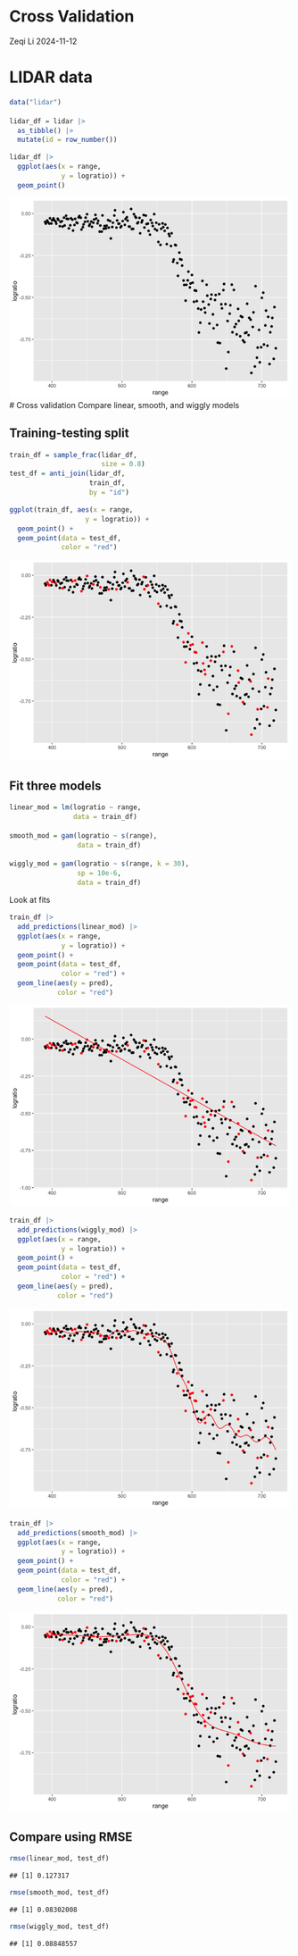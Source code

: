 Cross Validation
================
Zeqi Li
2024-11-12

# LIDAR data

``` r
data("lidar")

lidar_df = lidar |> 
  as_tibble() |> 
  mutate(id = row_number())
```

``` r
lidar_df |> 
  ggplot(aes(x = range,
             y = logratio)) +
  geom_point()
```

![](cross_validation_files/figure-gfm/unnamed-chunk-2-1.png)<!-- --> \#
Cross validation Compare linear, smooth, and wiggly models

## Training-testing split

``` r
train_df = sample_frac(lidar_df,
                       size = 0.8)
test_df = anti_join(lidar_df,
                    train_df,
                    by = "id")
```

``` r
ggplot(train_df, aes(x = range,
                   y = logratio)) +
  geom_point() +
  geom_point(data = test_df,
             color = "red")
```

![](cross_validation_files/figure-gfm/unnamed-chunk-4-1.png)<!-- -->

## Fit three models

``` r
linear_mod = lm(logratio ~ range,
                data = train_df)

smooth_mod = gam(logratio ~ s(range),
                 data = train_df)

wiggly_mod = gam(logratio ~ s(range, k = 30),
                 sp = 10e-6,
                 data = train_df)
```

Look at fits

``` r
train_df |> 
  add_predictions(linear_mod) |> 
  ggplot(aes(x = range,
             y = logratio)) +
  geom_point() +
  geom_point(data = test_df,
             color = "red") +
  geom_line(aes(y = pred),
            color = "red")
```

![](cross_validation_files/figure-gfm/unnamed-chunk-6-1.png)<!-- -->

``` r
train_df |> 
  add_predictions(wiggly_mod) |> 
  ggplot(aes(x = range,
             y = logratio)) +
  geom_point() +
  geom_point(data = test_df,
             color = "red") +
  geom_line(aes(y = pred),
            color = "red")
```

![](cross_validation_files/figure-gfm/unnamed-chunk-7-1.png)<!-- -->

``` r
train_df |> 
  add_predictions(smooth_mod) |> 
  ggplot(aes(x = range,
             y = logratio)) +
  geom_point() +
  geom_point(data = test_df,
             color = "red") +
  geom_line(aes(y = pred),
            color = "red")
```

![](cross_validation_files/figure-gfm/unnamed-chunk-8-1.png)<!-- -->

## Compare using RMSE

``` r
rmse(linear_mod, test_df)
```

    ## [1] 0.127317

``` r
rmse(smooth_mod, test_df)
```

    ## [1] 0.08302008

``` r
rmse(wiggly_mod, test_df)
```

    ## [1] 0.08848557
